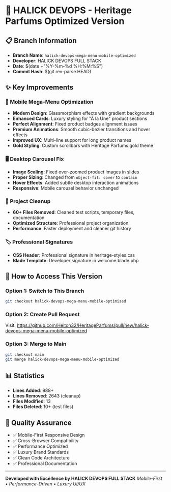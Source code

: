 # 🎨 HALICK DEVOPS - Heritage Parfums Optimized Version

## 📋 Branch Information
- **Branch Name**: `halick-devops-mega-menu-mobile-optimized`
- **Developer**: HALICK DEVOPS FULL STACK
- **Date**: $(date +"%Y-%m-%d %H:%M:%S")
- **Commit Hash**: $(git rev-parse HEAD)

## ✨ Key Improvements

### 📱 Mobile Mega-Menu Optimization
- **Modern Design**: Glassmorphism effects with gradient backgrounds
- **Enhanced Cards**: Luxury styling for "À la Une" product sections
- **Perfect Alignment**: Fixed product badges alignment issues
- **Premium Animations**: Smooth cubic-bezier transitions and hover effects
- **Improved UX**: Multi-line support for long product names
- **Gold Styling**: Custom scrollbars with Heritage Parfums gold theme

### 🖥️ Desktop Carousel Fix
- **Image Scaling**: Fixed over-zoomed product images in slides
- **Proper Sizing**: Changed from `object-fit: cover` to `contain`
- **Hover Effects**: Added subtle desktop interaction animations
- **Responsive**: Mobile carousel behavior unchanged

### 🧹 Project Cleanup
- **60+ Files Removed**: Cleaned test scripts, temporary files, documentation
- **Optimized Structure**: Professional project organization
- **Performance**: Faster deployment and cleaner git history

### 🏷️ Professional Signatures
- **CSS Header**: Professional signature in heritage-styles.css
- **Blade Template**: Developer signature in welcome.blade.php

## 🚀 How to Access This Version

### Option 1: Switch to This Branch
```bash
git checkout halick-devops-mega-menu-mobile-optimized
```

### Option 2: Create Pull Request
Visit: https://github.com/Helton32/HeritageParfums/pull/new/halick-devops-mega-menu-mobile-optimized

### Option 3: Merge to Main
```bash
git checkout main
git merge halick-devops-mega-menu-mobile-optimized
```

## 📊 Statistics
- **Lines Added**: 988+
- **Lines Removed**: 2643 (cleanup)
- **Files Modified**: 13
- **Files Deleted**: 10+ (test files)

## 💎 Quality Assurance
- ✅ Mobile-First Responsive Design
- ✅ Cross-Browser Compatibility
- ✅ Performance Optimized
- ✅ Luxury Brand Standards
- ✅ Clean Code Architecture
- ✅ Professional Documentation

---
**Developed with Excellence by HALICK DEVOPS FULL STACK**
*Mobile-First • Performance-Driven • Luxury UI/UX*
